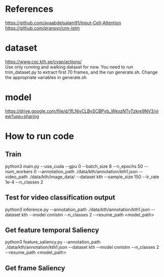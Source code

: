 # References 
https://github.com/ayaabdelsalam91/Input-Cell-Attention       
https://github.com/pranoyr/cnn-lstm     

# dataset
https://www.csc.kth.se/cvap/actions/     
Use only running and walking dataset for now.
You need to run trim_dataset.py to extract first 70 frames, and the run generate.sh. Change the appropriate variables in generate.sh

# model
https://drive.google.com/file/d/1fLNivCLBySCBPyb_WkozNTvTzkre9NV3/view?usp=sharing
# How to run code 
## Train

python3 main.py --use_cuda --gpu 0 --batch_size 8 --n_epochs 50 --num_workers 0  --annotation_path ./data/kth/annotation/kth1.json --video_path ./data/kth/image_data/  --dataset kth --sample_size 150 --lr_rate 1e-4 --n_classes 2

## Test for video classification output 
 python3 inference.py  --annotation_path ./data/kth/annotation/kth1.json  --dataset kth --model cnnlstm --n_classes 2 --resume_path <model_path>
    
## Get feature temporal Saliency
python3 feature_saliency.py  --annotation_path ./data/kth/annotation/kth1.json  --dataset kth --model cnnlstm --n_classes 2 --resume_path <model_path>

## Get frame Saliency

    





